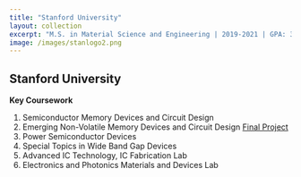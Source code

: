 ```yaml
---
title: "Stanford University"
layout: collection
excerpt: "M.S. in Material Science and Engineering | 2019-2021 | GPA: 3.97/4.00"
image: /images/stanlogo2.png
---
```



## Stanford University

<!--
**Master's Thesis**

Semi-empirical modeling of impact ionization in wide bandgap systems (PI: Prof. Srabanti Chowdhury) - 
[Overview]()
!-->
**Key Coursework**
1. Semiconductor Memory Devices and Circuit Design
2. Emerging Non-Volatile Memory Devices and Circuit Design [Final Project](/projects)
3. Power Semiconductor Devices
4. Special Topics in Wide Band Gap Devices 
5. Advanced IC Technology, IC Fabrication Lab
6. Electronics and Photonics Materials and Devices Lab


